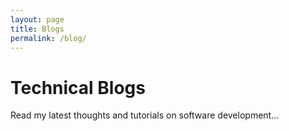 ```yaml
---
layout: page
title: Blogs
permalink: /blog/
---
```


# Technical Blogs

Read my latest thoughts and tutorials on software development...
